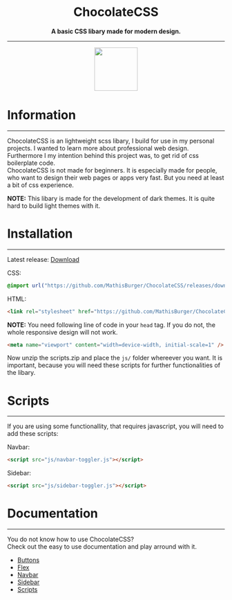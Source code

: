 <div align="center">
    <h1>ChocolateCSS</h1>
    <strong>
        A basic CSS libary made for modern design.
    </strong>
    <br>
    <hr>
    <img src="https://sass-lang.com/assets/img/styleguide/seal-color-aef0354c.png" height="100">

</div>

# Information

---
ChocolateCSS is an lightweight scss libary, I build for use
in my personal projects. I wanted to learn more about professional web design. Furthermore I my intention behind this project was, to get rid of css boilerplate code.<br>
ChocolateCSS is not made for beginners. It is especially made for people, who want to design their web pages or apps very fast. But you need at least a bit of css experience.

<strong>NOTE:</strong> This libary is made for the development of dark themes. It is quite hard to build light themes with it.

# Installation

---
Latest release:
<a href="https://github.com/MathisBurger/ChocolateCSS/releases/download/v1.0.0-beta/">Download</a>

CSS:
```css
@import url("https://github.com/MathisBurger/ChocolateCSS/releases/download/v1.0.0-beta/chocolate.min.css");
```

HTML:
```html
<link rel="stylesheet" href="https://github.com/MathisBurger/ChocolateCSS/releases/download/v1.0.0-beta/chocolate.min.css">
```

<strong>NOTE:</strong> You need following line of code in your `head` tag. If you do not, the whole responsive design will not work.

```html
<meta name="viewport" content="width=device-width, initial-scale=1" />
```

Now unzip the scripts.zip and place the `js/` folder whereever you want.
It is important, because you will need these scripts for further functionalities of the libary.

# Scripts

---
If you are using some functionallity, that requires javascript, you will need to add these scripts:

Navbar:
```html
<script src="js/navbar-toggler.js"></script>
```

Sidebar:
```html
<script src="js/sidebar-toggler.js"></script>
```

# Documentation

---
You do not know how to use ChocolateCSS?<br>
Check out the easy to use documentation and play arround with it.

- <a href="buttons.md">Buttons</a>
- <a href="flex.md">Flex</a>
- <a href="navbar.md">Navbar</a>
- <a href="sidebar.md">Sidebar</a>
- <a href="scripts.md">Scripts</a>
